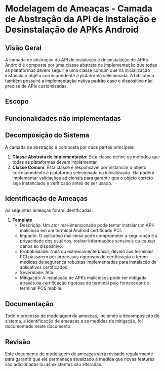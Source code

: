 # Modelagem de Ameaças - Camada de Abstração da API de Instalação e Desinstalação de APKs Android

## Visão Geral
A camada de abstração da API de instalação e desinstalação de APKs Android é composta por uma classe abstrata de implementação que todas as plataformas devem seguir e uma classe comum que na inicialização instancia o objeto correspondente à plataforma selecionada.
A biblioteca também possuirá a implementação nativa padrão caso o dispositivo não precise de APIs customizadas.

## Escopo

## Funcionalidades não implementadas

## Decomposição do Sistema
A camada de abstração é composta por duas partes principais:

1. **Classe Abstrata de Implementação**: Esta classe define os métodos que todas as plataformas devem implementar.
2. **Classe Comum**: Esta classe é responsável por instanciar o objeto correspondente à plataforma selecionada na inicialização. Ela poderá implementar validações adicionais para garantir que o objeto correto seja instanciado e verificado antes de ser usado.

## Identificação de Ameaças
As seguintes ameaças foram identificadas:

1. **Template**
   - Descrição: Um ator mal-intencionado pode tentar instalar um APK malicioso em um terminal Android certificado PCI.
   - Impacto: O aplicativo malicioso pode comprometer a segurança e a privacidade dos usuários, roubar informações sensíveis ou causar danos ao dispositivo.
   - Probabilidade: Nula ou extremamente baixa, devido aos terminais PCI passarem por processos rigorosos de certificação e terem medidas de segurança robustas implementadas para instalação de aplicativos certificados.
   - Severidade: Alta.
   - Mitigação: A instalação de APKs maliciosos pode ser mitigada através da certificação rigorosa do terminal pelo fornecedor do terminal POS mobile.

## Documentação
Todo o processo de modelagem de ameaças, incluindo a decomposição do sistema, a identificação de ameaças e as medidas de mitigação, foi documentado neste documento.

## Revisão
Este documento de modelagem de ameaças será revisado regularmente para garantir que ele permaneça atualizado à medida que novas features são adicionadas ou as existentes são alteradas.